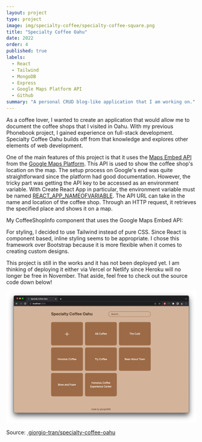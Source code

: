 ```yaml
---
layout: project
type: project
image: img/specialty-coffee/specialty-coffee-square.png
title: "Specialty Coffee Oahu"
date: 2022
order: 4
published: true
labels:
  - React
  - Tailwind
  - MongoDB
  - Express
  - Google Maps Platform API
  - Github
summary: "A personal CRUD blog-like application that I am working on."
---
```


As a coffee lover, I wanted to create an application that would allow me to document the coffee shops that I visited in Oahu. With my previous Phonebook project, I gained experience on full-stack development. Specialty Coffee Oahu builds off from that knowledge and explores other elements of web development.

One of the main features of this project is that it uses the <a class="md" href="https://developers.google.com/maps/documentation/embed/get-started" target="_blank" rel="noopener noreferrer">Maps Embed API</a> from the <a class="md" href="https://developers.google.com/maps/apis-by-platform" target="_blank" rel="noopener noreferrer">Google Maps Platform</a>. This API is used to show the coffee shop's location on the map. The setup process on Google's end was quite straightforward since the platform had good documentation. However, the tricky part was getting the API key to be accessed as an environment variable. With Create React App in particular, the environment variable must be named <a class="md" href="https://create-react-app.dev/docs/adding-custom-environment-variables/" target="_blank" rel="noopener noreferrer">REACT_APP_NAMEOFVARIABLE</a>. The API URL can take in the name and location of the coffee shop. Through an HTTP request, it retrieves the specified place and shows it on a map. 

My CoffeeShopInfo component that uses the Google Maps Embed API:
<script src="https://gist.github.com/giorgio-tran/2f4ef634abc14c5dc99736bc974ea717.js"></script>

For styling, I decided to use Tailwind instead of pure CSS. Since React is component based, inline styling seems to be appropriate. I chose this framework over Bootstrap because it is more flexible when it comes to creating custom designs.

This project is still in the works and it has not been deployed yet. I am thinking of deploying it either via Vercel or Netlify since Heroku will no longer be free in November. That aside, feel free to check out the source code down below!

<img src="/img/specialty-coffee/specialty-coffee-browser.png" alt="specialty-coffee" class="container-fluid"/>

Source: <a class="md" href="https://github.com/giorgio-tran/specialty-coffee-oahu/" target="_blank" rel="noopener noreferrer">&nbsp;giorgio-tran/specialty-coffee-oahu</a>

